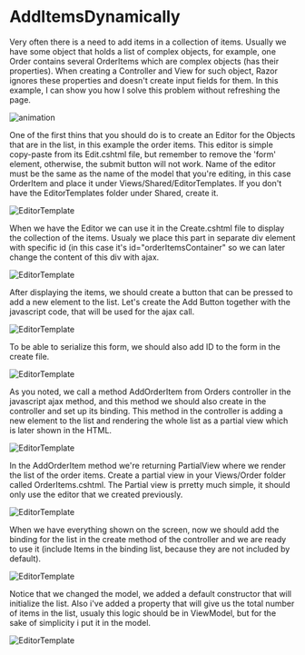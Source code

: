 # AddItemsDynamically
Very often there is a need to add items in a collection of items. Usually we have some object that holds a list of complex objects, for
example, one Order contains several OrderItems which are complex objects (has their properties). When creating a Controller and View for such object, Razor ignores these properties and doesn't create input fields for them.
In this example, I can show you how I solve this problem without refreshing the page.

![animation](AddItemsDynamically/Media/AddItemsToList.gif)

One of the first thins that you should do is to create an Editor for the Objects that are in the list, in this example the order items.
This editor is simple copy-paste from its Edit.cshtml file, but remember to remove the 'form' element, otherwise, the submit button
will not work. Name of the editor must be the same as the name of the model that you're editing, in this case OrderItem and place it under Views/Shared/EditorTemplates. If you don't have the EditorTemplates folder under Shared, create it.

![EditorTemplate](AddItemsDynamically/Media/OrderItemTemplate.png)

When we have the Editor we can use it in the Create.cshtml file to display the collection of the items. Usualy we place this part in separate div element with specific id (in this case it's id="orderItemsContainer" so we can later change the content of this div with ajax.

![EditorTemplate](AddItemsDynamically/Media/UsingEditorInCreate.png)

After displaying the items, we should create a button that can be pressed to add a new element to the list. Let's create the Add Button together with the javascript code, that will be used for the ajax call.

![EditorTemplate](AddItemsDynamically/Media/AddButonAndJavScript.png)

To be able to serialize this form, we should also add ID to the form in the create file.

![EditorTemplate](AddItemsDynamically/Media/FormIdAndSerialize.png)

As you noted, we call a method AddOrderItem from Orders controller in the javascript ajax method, and this method we should also create in the controller and set up its binding. This method in the controller is adding a new element to the list and rendering the whole list as a partial view which is later shown in the HTML. 

![EditorTemplate](AddItemsDynamically/Media/AddOrderItemMethod.png)

In the AddOrderItem method we're returning PartialView where we render the list of the order items. Create a partial view in your Views/Order folder called OrderItems.cshtml. The Partial view is prretty much simple, it should only use the editor that we created previously.

![EditorTemplate](AddItemsDynamically/Media/PartialView.png)

When we have everything shown on the screen, now we should add the binding for the list in the create method of the controller and we are ready to use it (include Items in the binding list, because they are not included by default).

![EditorTemplate](AddItemsDynamically/Media/CreateMethod.png)

Notice that we changed the model, we added a default constructor that will initialize the list. Also i've added a property that will give us the total number of items in the list, usualy this logic should be in ViewModel, but for the sake of simplicity i put it in the model.

![EditorTemplate](AddItemsDynamically/Media/OrderModel.png)
